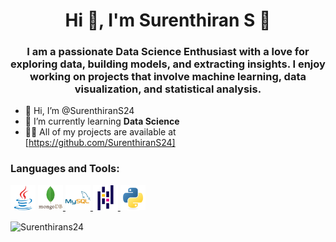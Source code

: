 <h1 align="center">Hi 👋, I'm Surenthiran S 🤗 </h1>
<h3 align="center">I am a passionate Data Science Enthusiast with a love for exploring data, building models, and extracting insights. I enjoy working on projects that involve machine learning, data visualization, and statistical analysis.</h3>


- 👋 Hi, I’m @SurenthiranS24
- 🔭 I’m currently learning **Data Science**
- 👨‍💻 All of my projects are available at [https://github.com/SurenthiranS24]


<h3 align="left">Languages and Tools:</h3>
<p align="left"> <img src="https://raw.githubusercontent.com/devicons/devicon/master/icons/java/java-original.svg" alt="java" width="40" height="40"/> </a> <a href="https://developer.mozilla.org/en-US/docs/Web/JavaScript" target="_blank" rel="noreferrer">  
  <img src="https://raw.githubusercontent.com/devicons/devicon/master/icons/mongodb/mongodb-original-wordmark.svg" alt="mongodb" width="40" height="40"/> </a> <a href="https://www.mysql.com/" target="_blank" rel="noreferrer"> 
    <img src="https://raw.githubusercontent.com/devicons/devicon/master/icons/mysql/mysql-original-wordmark.svg" alt="mysql" width="40" height="40"/> </a> <a href="https://pandas.pydata.org/" target="_blank" rel="noreferrer"> 
      <img src="https://raw.githubusercontent.com/devicons/devicon/2ae2a900d2f041da66e950e4d48052658d850630/icons/pandas/pandas-original.svg" alt="pandas" width="40" height="40"/> </a> <a href="https://www.python.org" target="_blank" rel="noreferrer"> 
        <img src="https://raw.githubusercontent.com/devicons/devicon/master/icons/python/python-original.svg" alt="python" width="40" height="40"/> </a> 
       
        

<p><img align="center" src="https://github-readme-streak-stats.herokuapp.com/?user=Surenthirans24&theme=dark" alt="Surenthirans24" /></p>


<!---
SurenthiranS24/SurenthiranS24 is a ✨ special ✨ repository because its `README.md` (this file) appears on your GitHub profile.
You can click the Preview link to take a look at your changes.
--->
